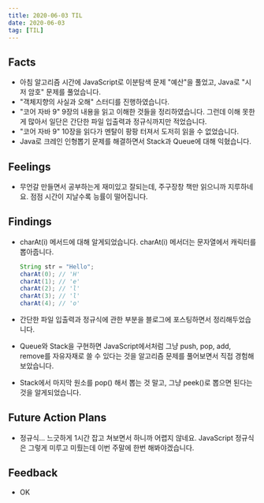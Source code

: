 ```yaml
---
title: 2020-06-03 TIL
date: 2020-06-03
tag: [TIL]
---
```


## Facts

- 아침 알고리즘 시간에 JavaScript로 이분탐색 문제 "예산"을 풀었고, Java로 "시저 암호" 문제를 풀었습니다.
- "객체지향의 사실과 오해" 스터디를 진행하였습니다.
- "코어 자바 9" 9장의 내용을 읽고 이해한 것들을 정리하였습니다. 그런데 이해 못한 게 많아서 일단은 간단한 파일 입출력과 정규식까지만 적었습니다.
- "코어 자바 9" 10장을 읽다가 멘탈이 팡팡 터져서 도저히 읽을 수 없었습니다.
- Java로 크레인 인형뽑기 문제를 해결하면서 Stack과 Queue에 대해 익혔습니다.

## Feelings

- 무언갈 만들면서 공부하는게 재미있고 잘되는데, 주구장창 책만 읽으니까 지루하네요. 점점 시간이 지날수록 능률이 떨어집니다.

## Findings

- charAt(i) 메서드에 대해 알게되었습니다. charAt(i) 메서더는 문자열에서 캐릭터를 뽑아줍니다.  
  
  ```java
  String str = "Hello";
  charAt(0); // 'H'
  charAt(1); // 'e'
  charAt(2); // 'l'
  charAt(3); // 'l'
  charAt(4); // 'o'
  ```

- 간단한 파일 입출력과 정규식에 관한 부분을 블로그에 포스팅하면서 정리해두었습니다.
- Queue와 Stack을 구현하면 JavaScript에서처럼 그냥 push, pop, add, remove를 자유자재로 쓸 수 있다는 것을 알고리즘 문제를 풀어보면서 직접 경험해보았습니다.
- Stack에서 마지막 원소를 pop() 해서 뽑는 것 말고, 그냥 peek()로 뽑으면 된다는 것을 알게되었습니다.

## Future Action Plans

- 정규식... 느긋하게 1시간 잡고 쳐보면서 하니까 어렵지 않네요. JavaScript 정규식은 그렇게 미루고 미뤘는데 이번 주말에 한번 해봐야겠습니다.

## Feedback

- OK
